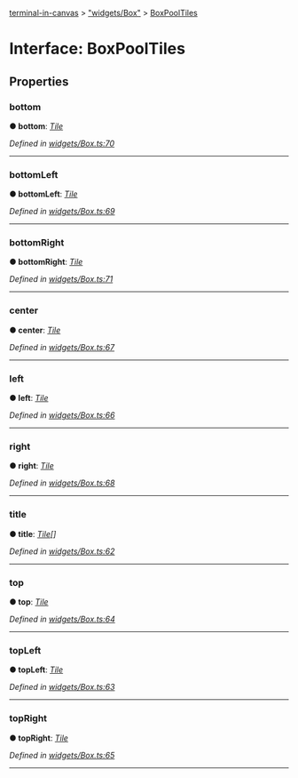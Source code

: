 [terminal-in-canvas](../README.md) > ["widgets/Box"](../modules/_widgets_box_.md) > [BoxPoolTiles](../interfaces/_widgets_box_.boxpooltiles.md)



# Interface: BoxPoolTiles


## Properties
<a id="bottom"></a>

###  bottom

**●  bottom**:  *[Tile](_terminal_.tile.md)* 

*Defined in [widgets/Box.ts:70](https://github.com/danikaze/terminal-in-canvas/blob/a39a508/src/widgets/Box.ts#L70)*





___

<a id="bottomleft"></a>

###  bottomLeft

**●  bottomLeft**:  *[Tile](_terminal_.tile.md)* 

*Defined in [widgets/Box.ts:69](https://github.com/danikaze/terminal-in-canvas/blob/a39a508/src/widgets/Box.ts#L69)*





___

<a id="bottomright"></a>

###  bottomRight

**●  bottomRight**:  *[Tile](_terminal_.tile.md)* 

*Defined in [widgets/Box.ts:71](https://github.com/danikaze/terminal-in-canvas/blob/a39a508/src/widgets/Box.ts#L71)*





___

<a id="center"></a>

###  center

**●  center**:  *[Tile](_terminal_.tile.md)* 

*Defined in [widgets/Box.ts:67](https://github.com/danikaze/terminal-in-canvas/blob/a39a508/src/widgets/Box.ts#L67)*





___

<a id="left"></a>

###  left

**●  left**:  *[Tile](_terminal_.tile.md)* 

*Defined in [widgets/Box.ts:66](https://github.com/danikaze/terminal-in-canvas/blob/a39a508/src/widgets/Box.ts#L66)*





___

<a id="right"></a>

###  right

**●  right**:  *[Tile](_terminal_.tile.md)* 

*Defined in [widgets/Box.ts:68](https://github.com/danikaze/terminal-in-canvas/blob/a39a508/src/widgets/Box.ts#L68)*





___

<a id="title"></a>

###  title

**●  title**:  *[Tile](_terminal_.tile.md)[]* 

*Defined in [widgets/Box.ts:62](https://github.com/danikaze/terminal-in-canvas/blob/a39a508/src/widgets/Box.ts#L62)*





___

<a id="top"></a>

###  top

**●  top**:  *[Tile](_terminal_.tile.md)* 

*Defined in [widgets/Box.ts:64](https://github.com/danikaze/terminal-in-canvas/blob/a39a508/src/widgets/Box.ts#L64)*





___

<a id="topleft"></a>

###  topLeft

**●  topLeft**:  *[Tile](_terminal_.tile.md)* 

*Defined in [widgets/Box.ts:63](https://github.com/danikaze/terminal-in-canvas/blob/a39a508/src/widgets/Box.ts#L63)*





___

<a id="topright"></a>

###  topRight

**●  topRight**:  *[Tile](_terminal_.tile.md)* 

*Defined in [widgets/Box.ts:65](https://github.com/danikaze/terminal-in-canvas/blob/a39a508/src/widgets/Box.ts#L65)*





___


